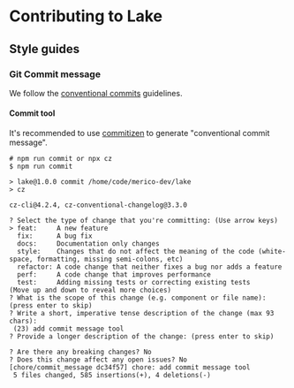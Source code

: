 # Contributing to Lake

## Style guides
### Git Commit message
We follow the [conventional commits](https://www.conventionalcommits.org/en/v1.0.0/#summary) guidelines. 

#### Commit tool
It's recommended to use [commitizen](https://www.npmjs.com/package/commitizen) to generate "conventional commit message".  
```shell
# npm run commit or npx cz
$ npm run commit

> lake@1.0.0 commit /home/code/merico-dev/lake
> cz

cz-cli@4.2.4, cz-conventional-changelog@3.3.0

? Select the type of change that you're committing: (Use arrow keys)
> feat:     A new feature
  fix:      A bug fix
  docs:     Documentation only changes
  style:    Changes that do not affect the meaning of the code (white-space, formatting, missing semi-colons, etc) 
  refactor: A code change that neither fixes a bug nor adds a feature
  perf:     A code change that improves performance
  test:     Adding missing tests or correcting existing tests
(Move up and down to reveal more choices)
? What is the scope of this change (e.g. component or file name): (press enter to skip) 
? Write a short, imperative tense description of the change (max 93 chars):
 (23) add commit message tool
? Provide a longer description of the change: (press enter to skip)

? Are there any breaking changes? No
? Does this change affect any open issues? No
[chore/commit_message dc34f57] chore: add commit message tool
 5 files changed, 585 insertions(+), 4 deletions(-)
```
